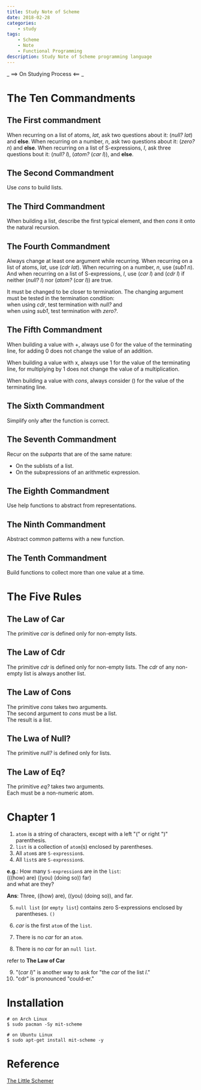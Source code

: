 ```yaml
---
title: Study Note of Scheme
date: 2018-02-28
categories: 
    - study
tags:
    - Scheme
    - Note
    - Functional Programming
description: Study Note of Scheme programming language
---
```


_ ==> On Studying Process <== _

# The Ten Commandments
## The First commandment
When recurring on a list of atoms, _lat_, ask two questions about it: (_null? lat_) and __else__. When recurring on a number, _n_, ask two questions about it: (_zero? n_) and __else__. When recurring on a list of S-expressions, _l_, ask three questions bout it: (_null? l_), (_atom?_ (_car l_)), and __else__.

## The Second Commandment
Use _cons_ to build lists.

## The Third Commandment
When building a list, describe the first typical element, and then _cons_ it onto the natural recursion.

## The Fourth Commandment
Always change at least one argument while recurring. When recurring on a list of atoms, _lat_, use (_cdr lat_). When recurring on a number, _n_, use (_sub1 n_). And when recurring on a list of S-expressions, _l_, use (_car l_) and (_cdr l_) if neither (_null? l_) nor (_atom?_ (_car l_)) are true.

It must be changed to be closer to termination. The changing argument must be tested in the termination condition:  
when using _cdr_, test termination with _null?_ and  
when using _sub1_, test termination with _zero?_.

## The Fifth Commandment
When building a value with +, always use 0 for the value of the terminating line, for adding 0 does not change the value of an addition.

When building a value with x, always use 1 for the value of the terminating line, for multiplying by 1 does not change the value of a multiplication.

When building a value with _cons_, always consider () for the value of the terminating line.

## The Sixth Commandment
Simplify only after the function is correct.

## The Seventh Commandment
Recur on the _subparts_ that are of the same nature:
- On the sublists of a list.
- On the subxpressions of an arithmetic expression.

## The Eighth Commandment
Use help functions to abstract from representations.

## The Ninth Commandment
Abstract common patterns with a new function.

## The Tenth Commandment
Build functions to collect more than one value at a time.

# The Five Rules
## The Law of Car
The primitive _car_ is defined only for non-empty lists.

## The Law of Cdr
The primitive _cdr_ is defined only for non-empty lists. The _cdr_ of any non-empty list is always another list.

## The Law of Cons
The primitive _cons_ takes two arguments.  
The second argument to _cons_ must be a list.  
The result is a list.

## The Lwa of Null?
The primitive _null?_ is defined only for lists.

## The Law of Eq?
The primitive _eq?_ takes two arguments.  
Each must be a non-numeric atom.

# Chapter 1

1. `atom` is a string of characters, except with a left "(" or right ")" parenthesis.
2. `list` is a collection of `atom`(s) enclosed by parentheses.
3. All `atom`s are `S-expression`s.
4. All `list`s are `S-expression`s.

**e.g.**: How many `S-expression`s are in the `list`:  
(((how) are) ((you) (doing so)) far)  
and what are they?

**Ans**: Three, ((how) are), ((you) (doing so)), and far.

5. `null list` (or `empty list`) contains zero S-expressions enclosed by parentheses.
    `()`

6. _car_ is the first `atom` of the `list`.
7. There is no _car_ for an `atom`.
8. There is no _car_ for an `null list`.

refer to **The Law of Car**

9. "(_car l_)" is another way to ask for "the _car_ of the list _l_."
10. "cdr" is pronounced "could-er."

# Installation
```
# on Arch Linux
$ sudo pacman -Sy mit-scheme

# on Ubuntu Linux
$ sudo apt-get install mit-scheme -y
```

# Reference
[The Little Schemer](https://mitpress.mit.edu/books/little-schemer)

